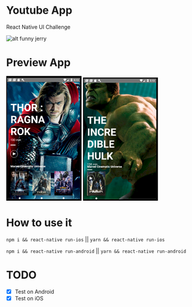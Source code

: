 # Youtube App
React Native UI Challenge 

![alt funny jerry](https://raw.githubusercontent.com/funnyjerry/react-native-youtub-app/master/preview.png)

# Preview App

<img src="screenshots/1.PNG" width="40%" /> 
<img src="screenshots/2.PNG" width="40%" />


# How to use it

`npm i && react-native run-ios` || `yarn && react-native run-ios`

`npm i && react-native run-android` || `yarn && react-native run-android`

# TODO

- [x] Test on Android
- [x] Test on iOS
